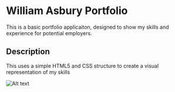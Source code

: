 # William Asbury Portfolio

This is a basic portfolio applicaiton, designed to show my skills and experience for 
potential employers.

## Description

This uses a simple HTML5 and CSS structure to create a visual representation of my skills



![Alt text](/relative/path/to/img.jpg?raw=true "Optional Title")